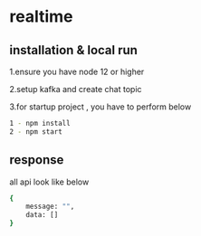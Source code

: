 # realtime

## installation & local run
1.ensure you have node 12 or higher

2.setup kafka and create chat topic

3.for startup project , you have to perform below 
```bash
1 - npm install
2 - npm start
```

## response
all api look like below

```bash
{
    message: "",
    data: []
}
```